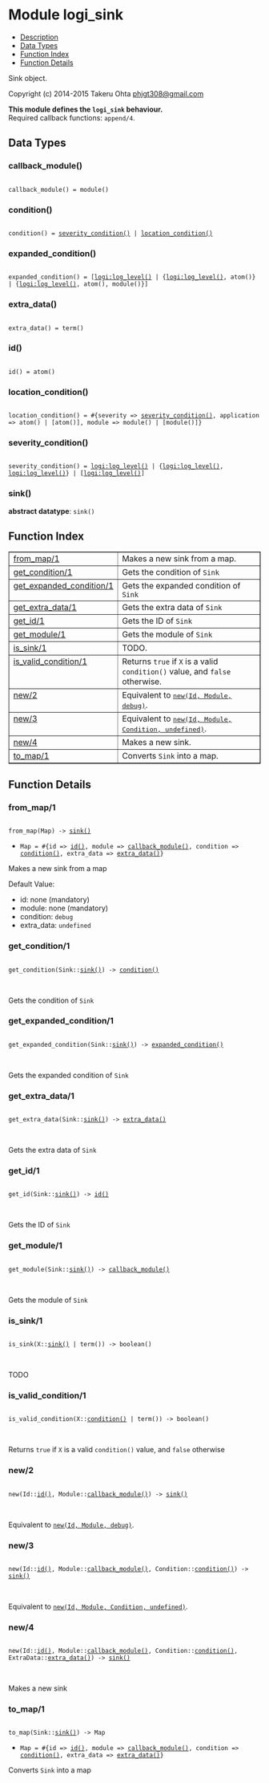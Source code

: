 

# Module logi_sink #
* [Description](#description)
* [Data Types](#types)
* [Function Index](#index)
* [Function Details](#functions)

Sink object.

Copyright (c) 2014-2015 Takeru Ohta <phjgt308@gmail.com>

__This module defines the `logi_sink` behaviour.__<br /> Required callback functions: `append/4`.

<a name="types"></a>

## Data Types ##




### <a name="type-callback_module">callback_module()</a> ###


<pre><code>
callback_module() = module()
</code></pre>




### <a name="type-condition">condition()</a> ###


<pre><code>
condition() = <a href="#type-severity_condition">severity_condition()</a> | <a href="#type-location_condition">location_condition()</a>
</code></pre>




### <a name="type-expanded_condition">expanded_condition()</a> ###


<pre><code>
expanded_condition() = [<a href="logi.md#type-log_level">logi:log_level()</a> | {<a href="logi.md#type-log_level">logi:log_level()</a>, atom()} | {<a href="logi.md#type-log_level">logi:log_level()</a>, atom(), module()}]
</code></pre>




### <a name="type-extra_data">extra_data()</a> ###


<pre><code>
extra_data() = term()
</code></pre>




### <a name="type-id">id()</a> ###


<pre><code>
id() = atom()
</code></pre>




### <a name="type-location_condition">location_condition()</a> ###


<pre><code>
location_condition() = #{severity =&gt; <a href="#type-severity_condition">severity_condition()</a>, application =&gt; atom() | [atom()], module =&gt; module() | [module()]}
</code></pre>




### <a name="type-severity_condition">severity_condition()</a> ###


<pre><code>
severity_condition() = <a href="logi.md#type-log_level">logi:log_level()</a> | {<a href="logi.md#type-log_level">logi:log_level()</a>, <a href="logi.md#type-log_level">logi:log_level()</a>} | [<a href="logi.md#type-log_level">logi:log_level()</a>]
</code></pre>




### <a name="type-sink">sink()</a> ###


__abstract datatype__: `sink()`

<a name="index"></a>

## Function Index ##


<table width="100%" border="1" cellspacing="0" cellpadding="2" summary="function index"><tr><td valign="top"><a href="#from_map-1">from_map/1</a></td><td>Makes a new sink from a map.</td></tr><tr><td valign="top"><a href="#get_condition-1">get_condition/1</a></td><td>Gets the condition of <code>Sink</code></td></tr><tr><td valign="top"><a href="#get_expanded_condition-1">get_expanded_condition/1</a></td><td>Gets the expanded condition of <code>Sink</code></td></tr><tr><td valign="top"><a href="#get_extra_data-1">get_extra_data/1</a></td><td>Gets the extra data of <code>Sink</code></td></tr><tr><td valign="top"><a href="#get_id-1">get_id/1</a></td><td>Gets the ID of <code>Sink</code></td></tr><tr><td valign="top"><a href="#get_module-1">get_module/1</a></td><td>Gets the module of <code>Sink</code></td></tr><tr><td valign="top"><a href="#is_sink-1">is_sink/1</a></td><td>TODO.</td></tr><tr><td valign="top"><a href="#is_valid_condition-1">is_valid_condition/1</a></td><td>Returns <code>true</code> if <code>X</code> is a valid <code>condition()</code> value, and <code>false</code> otherwise.</td></tr><tr><td valign="top"><a href="#new-2">new/2</a></td><td>Equivalent to <a href="#new-3"><tt>new(Id, Module, debug)</tt></a>.</td></tr><tr><td valign="top"><a href="#new-3">new/3</a></td><td>Equivalent to <a href="#new-4"><tt>new(Id, Module, Condition, undefined)</tt></a>.</td></tr><tr><td valign="top"><a href="#new-4">new/4</a></td><td>Makes a new sink.</td></tr><tr><td valign="top"><a href="#to_map-1">to_map/1</a></td><td>Converts <code>Sink</code> into a map.</td></tr></table>


<a name="functions"></a>

## Function Details ##

<a name="from_map-1"></a>

### from_map/1 ###

<pre><code>
from_map(Map) -&gt; <a href="#type-sink">sink()</a>
</code></pre>

<ul class="definitions"><li><code>Map = #{id =&gt; <a href="#type-id">id()</a>, module =&gt; <a href="#type-callback_module">callback_module()</a>, condition =&gt; <a href="#type-condition">condition()</a>, extra_data =&gt; <a href="#type-extra_data">extra_data()</a>}</code></li></ul>

Makes a new sink from a map

Default Value: <br />
- id: none (mandatory) <br />
- module: none (mandatory) <br />
- condition: `debug` <br />
- extra_data: `undefined` <br />

<a name="get_condition-1"></a>

### get_condition/1 ###

<pre><code>
get_condition(Sink::<a href="#type-sink">sink()</a>) -&gt; <a href="#type-condition">condition()</a>
</code></pre>
<br />

Gets the condition of `Sink`

<a name="get_expanded_condition-1"></a>

### get_expanded_condition/1 ###

<pre><code>
get_expanded_condition(Sink::<a href="#type-sink">sink()</a>) -&gt; <a href="#type-expanded_condition">expanded_condition()</a>
</code></pre>
<br />

Gets the expanded condition of `Sink`

<a name="get_extra_data-1"></a>

### get_extra_data/1 ###

<pre><code>
get_extra_data(Sink::<a href="#type-sink">sink()</a>) -&gt; <a href="#type-extra_data">extra_data()</a>
</code></pre>
<br />

Gets the extra data of `Sink`

<a name="get_id-1"></a>

### get_id/1 ###

<pre><code>
get_id(Sink::<a href="#type-sink">sink()</a>) -&gt; <a href="#type-id">id()</a>
</code></pre>
<br />

Gets the ID of `Sink`

<a name="get_module-1"></a>

### get_module/1 ###

<pre><code>
get_module(Sink::<a href="#type-sink">sink()</a>) -&gt; <a href="#type-callback_module">callback_module()</a>
</code></pre>
<br />

Gets the module of `Sink`

<a name="is_sink-1"></a>

### is_sink/1 ###

<pre><code>
is_sink(X::<a href="#type-sink">sink()</a> | term()) -&gt; boolean()
</code></pre>
<br />

TODO

<a name="is_valid_condition-1"></a>

### is_valid_condition/1 ###

<pre><code>
is_valid_condition(X::<a href="#type-condition">condition()</a> | term()) -&gt; boolean()
</code></pre>
<br />

Returns `true` if `X` is a valid `condition()` value, and `false` otherwise

<a name="new-2"></a>

### new/2 ###

<pre><code>
new(Id::<a href="#type-id">id()</a>, Module::<a href="#type-callback_module">callback_module()</a>) -&gt; <a href="#type-sink">sink()</a>
</code></pre>
<br />

Equivalent to [`new(Id, Module, debug)`](#new-3).

<a name="new-3"></a>

### new/3 ###

<pre><code>
new(Id::<a href="#type-id">id()</a>, Module::<a href="#type-callback_module">callback_module()</a>, Condition::<a href="#type-condition">condition()</a>) -&gt; <a href="#type-sink">sink()</a>
</code></pre>
<br />

Equivalent to [`new(Id, Module, Condition, undefined)`](#new-4).

<a name="new-4"></a>

### new/4 ###

<pre><code>
new(Id::<a href="#type-id">id()</a>, Module::<a href="#type-callback_module">callback_module()</a>, Condition::<a href="#type-condition">condition()</a>, ExtraData::<a href="#type-extra_data">extra_data()</a>) -&gt; <a href="#type-sink">sink()</a>
</code></pre>
<br />

Makes a new sink

<a name="to_map-1"></a>

### to_map/1 ###

<pre><code>
to_map(Sink::<a href="#type-sink">sink()</a>) -&gt; Map
</code></pre>

<ul class="definitions"><li><code>Map = #{id =&gt; <a href="#type-id">id()</a>, module =&gt; <a href="#type-callback_module">callback_module()</a>, condition =&gt; <a href="#type-condition">condition()</a>, extra_data =&gt; <a href="#type-extra_data">extra_data()</a>}</code></li></ul>

Converts `Sink` into a map

